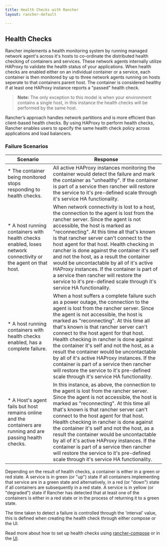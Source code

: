 ```yaml
---
title: Health Checks with Rancher
layout: rancher-default

---
```


## Health Checks

Rancher implements a health monitoring system by running managed network agent's across it's hosts to co-ordinate the distributed health checking of containers and services. These network agents internally utilize HAProxy to validate the health status of your applications. When health checks are enabled either on an individual container or a service, each container is then monitored by up to three network agents running on hosts seperate to that containers parent host. The container is considered healthy if at least one HAProxy instance reports a "passed" health check.

> **Note:** The only exception to this model is when your environment contains a single host, in this instance the health checks will be performed by the same host.

Rancher’s approach handles network partitions and is more efficient than client-based health checks. By using HAProxy to perform health checks, Rancher enables users to specify the same health check policy across applications and load balancers.

### Failure Scenarios

Scenario | Response
----|----
* The container being monitored stops responding to health checks. | All active HAProxy instances monitoring the container would detect the failure and mark the container as "unhealthy". If the container is part of a service then rancher will restore the service to it's pre-defined scale through it's service HA functionality.
* A host running containers with health checks enabled, loses network connectivity or the agent on that host. | When network connectivity is lost to a host, the connection to the agent is lost from the rancher server. Since the agent is not accessible, the host is marked as "reconnecting". At this time all that's known is that rancher server can't connect to the host agent for that host. Health checking in rancher is done against the container it's self and not the host, as a result the container would be uncontactable by all of it's active HAProxy instances. If the container is part of a service then rancher will restore the service to it's pre-defined scale through it's service HA functionality.
* A host running containers with health checks enabled, has a complete failure. | When a host suffers a complete failure such as a power outage, the connection to the agent is lost from the rancher server. Since the agent is not accessible, the host is marked as "reconnecting". At this time all that's known is that rancher server can't connect to the host agent for that host. Health checking in rancher is done against the container it's self and not the host, as a result the container would be uncontactable by all of it's active HAProxy instances. If the container is part of a service then rancher will restore the service to it's pre-defined scale through it's service HA functionality.
* A Host's agent fails but host remains online and the containers are running and are passing health checks. | In this instance, as above, the connection to the agent is lost from the rancher server. Since the agent is not accessible, the host is marked as "reconnecting". At this time all that's known is that rancher server can't connect to the host agent for that host. Health checking in rancher is done against the container it's self and not the host, as a result the container would be uncontactable by all of it's active HAProxy instances. If the container is part of a service then rancher will restore the service to it's pre-defined scale through it's service HA functionality.

Depending on the result of health checks, a container is either in a green or red state. A service is in green (or "up") state if all containers implementing that service are in a green state and alternatively, in a red (or "down") state if all containers are subsequently in a red state.  A service is in yellow (or "degraded") state if Rancher has detected that at least one of the containers is either in a red state or in the process of returning it to a green state.

The time taken to detect a failure is controlled through the 'interval' value, this is defined when creating the health check through either compose or the UI.

Read more about how to set up health checks using [rancher-compose]({{site.baseurl}}/rancher/rancher-compose/rancher-services/#health-check-for-services) or in the [UI]({{site.baseurl}}/rancher/rancher-ui/applications/stacks/adding-services/#health-checks).